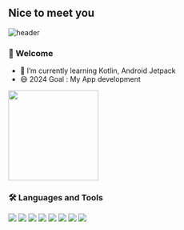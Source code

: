 ## Nice to meet you

![header](https://capsule-render.vercel.app/api?type=waving&color=gradient&height=250&section=header&text=HELLO_ANDROID&fontSize=90)

<!--
**ansehdwls/ansehdwls** is a ✨ _special_ ✨ repository because its `README.md` (this file) appears on your GitHub profile.

Here are some ideas to get you started:

- 🔭 I’m currently working on ...
- 🌱 I’m currently learning ...
- 👯 I’m looking to collaborate on ...
- 🤔 I’m looking for help with ...
- 💬 Ask me about ...
- 📫 How to reach me: ...
- 😄 Pronouns: ...
- ⚡ Fun fact: ...
-->

### 🌱 Welcome
- 🌱 I’m currently learning Kotlin, Android Jetpack
- 😄 2024 Goal : My App development


<!--
<a href="https://github.com/imysh578"><img align="center" style="height:180px" src="https://github-readme-stats.vercel.app/api?username=ansehdwls&show_icons=true&include_all_commits=true&theme=nord&hide_border=true" alt="ansehdwls's github stats" /></a>
-->
<a href="https://github.com/ansehdwls"><img align="center" style="height:180px" src="https://github-readme-stats.vercel.app/api/top-langs/?username=ansehdwls&layout=compact&theme=nord&hide_border=true" /></a> 

### 🛠 Languages and Tools
<img src="https://img.shields.io/badge/Android-34A853?style=flat-square&logo=Android&logoColor=white"/> </t>
<img src="https://img.shields.io/badge/Kotlin-7F52FF?style=flat-square&logo=Kotlin&logoColor=white"/> </t>
<img src="https://img.shields.io/badge/Java-FF7800?style=flat-square&logo=Java&logoColor=white"/> </t>
<img src="https://img.shields.io/badge/Vue.js-4FC08D?style=flat-square&logo=Vue&logoColor=white"/> 
<img src="https://img.shields.io/badge/React-61DAFB?style=flat-square&logo=React&logoColor=white"/>
<img src="https://img.shields.io/badge/JavaScript-F7DF1E?style=flat-square&logo=JavaScript&logoColor=white"/>
<img src="https://img.shields.io/badge/Node.js-339933?style=flat-square&logo=Node.js&logoColor=white"/>
<img src="https://img.shields.io/badge/SpringBoot-6DB33F?style=flat-square&logo=SpringBoot&logoColor=white"/>

